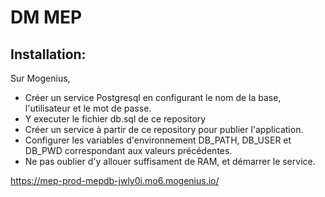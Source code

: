 # DM MEP
## Installation:
Sur Mogenius, 
  - Créer un service Postgresql en configurant le nom de la base, l'utilisateur et le mot de passe.
  - Y executer le fichier db.sql de ce repository
  - Créer un service à partir de ce repository pour publier l'application.
  - Configurer les variables d'environnement DB_PATH, DB_USER et DB_PWD correspondant aux valeurs précédentes.
  - Ne pas oublier d'y allouer suffisament de RAM, et démarrer le service.
  
  https://mep-prod-mepdb-jwly0i.mo6.mogenius.io/
